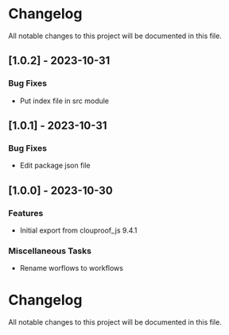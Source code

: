# Changelog

All notable changes to this project will be documented in this file.

## [1.0.2] - 2023-10-31

### Bug Fixes

- Put index file in src module

## [1.0.1] - 2023-10-31

### Bug Fixes

- Edit package json file

## [1.0.0] - 2023-10-30

### Features

- Initial export from clouproof_js 9.4.1

### Miscellaneous Tasks

- Rename worflows to workflows

# Changelog

All notable changes to this project will be documented in this file.
